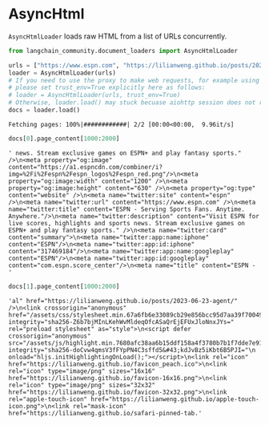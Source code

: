# AsyncHtml

`AsyncHtmlLoader` loads raw HTML from a list of URLs concurrently.


```python
from langchain_community.document_loaders import AsyncHtmlLoader
```


```python
urls = ["https://www.espn.com", "https://lilianweng.github.io/posts/2023-06-23-agent/"]
loader = AsyncHtmlLoader(urls)
# If you need to use the proxy to make web requests, for example using http_proxy/https_proxy environmental variables,
# please set trust_env=True explicitly here as follows:
# loader = AsyncHtmlLoader(urls, trust_env=True)
# Otherwise, loader.load() may stuck becuase aiohttp session does not recognize the proxy by default
docs = loader.load()
```

    Fetching pages: 100%|############| 2/2 [00:00<00:00,  9.96it/s]
    


```python
docs[0].page_content[1000:2000]
```




    ' news. Stream exclusive games on ESPN+ and play fantasy sports." />\n<meta property="og:image" content="https://a1.espncdn.com/combiner/i?img=%2Fi%2Fespn%2Fespn_logos%2Fespn_red.png"/>\n<meta property="og:image:width" content="1200" />\n<meta property="og:image:height" content="630" />\n<meta property="og:type" content="website" />\n<meta name="twitter:site" content="espn" />\n<meta name="twitter:url" content="https://www.espn.com" />\n<meta name="twitter:title" content="ESPN - Serving Sports Fans. Anytime. Anywhere."/>\n<meta name="twitter:description" content="Visit ESPN for live scores, highlights and sports news. Stream exclusive games on ESPN+ and play fantasy sports." />\n<meta name="twitter:card" content="summary">\n<meta name="twitter:app:name:iphone" content="ESPN"/>\n<meta name="twitter:app:id:iphone" content="317469184"/>\n<meta name="twitter:app:name:googleplay" content="ESPN"/>\n<meta name="twitter:app:id:googleplay" content="com.espn.score_center"/>\n<meta name="title" content="ESPN - '




```python
docs[1].page_content[1000:2000]
```




    'al" href="https://lilianweng.github.io/posts/2023-06-23-agent/" />\n<link crossorigin="anonymous" href="/assets/css/stylesheet.min.67a6fb6e33089cb29e856bcc95d7aa39f70049a42b123105531265a0d9f1258b.css" integrity="sha256-Z6b7bjMInLKehWvMldeqOfcASaQrEjEFUxJloNnxJYs=" rel="preload stylesheet" as="style">\n<script defer crossorigin="anonymous" src="/assets/js/highlight.min.7680afc38aa6b15ddf158a4f3780b7b1f7dde7e91d26f073e6229bb7a0793c92.js" integrity="sha256-doCvw4qmsV3fFYpPN4C3sffd5&#43;kdJvBz5iKbt6B5PJI="\n    onload="hljs.initHighlightingOnLoad();"></script>\n<link rel="icon" href="https://lilianweng.github.io/favicon_peach.ico">\n<link rel="icon" type="image/png" sizes="16x16" href="https://lilianweng.github.io/favicon-16x16.png">\n<link rel="icon" type="image/png" sizes="32x32" href="https://lilianweng.github.io/favicon-32x32.png">\n<link rel="apple-touch-icon" href="https://lilianweng.github.io/apple-touch-icon.png">\n<link rel="mask-icon" href="https://lilianweng.github.io/safari-pinned-tab.'


